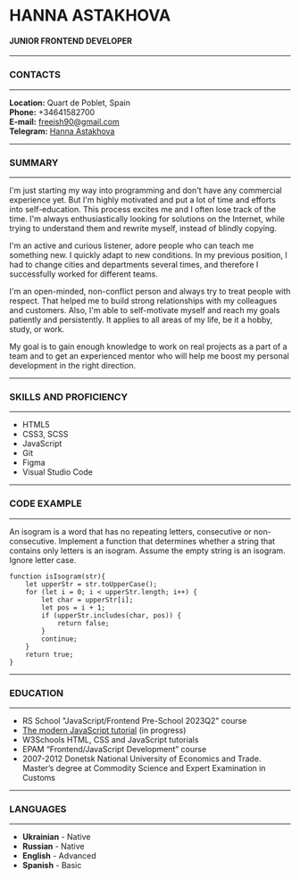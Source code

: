 # HANNA ASTAKHOVA
#### JUNIOR FRONTEND DEVELOPER

***
### CONTACTS
***
**Location:** Quart de Poblet, Spain\
**Phone:** +34641582700\
**E-mail:** freeish90@gmail.com\
**Telegram:** [Hanna Astakhova](t.me/free_ish)

***
### SUMMARY
***
I'm just starting my way into programming and don't have any commercial experience yet. But I'm highly motivated and put a lot of time and efforts into self-education. This process excites me and I often lose track of the time. I'm always enthusiastically looking for solutions on the Internet, while trying to understand them and rewrite myself, instead of blindly copying.

I'm an active and curious listener, adore people who can teach me something new. I quickly adapt to new conditions. In my previous position, I had to change cities and departments several times, and therefore I successfully worked for different teams.

I'm an open-minded, non-conflict person and always try to treat people with respect. That helped me to build strong relationships with my colleagues and customers. Also, I'm able to self-motivate myself and reach my goals patiently and persistently. It applies to all areas of my life, be it a hobby, study, or work.

My goal is to gain enough knowledge to work on real projects as a part of a team and to get an experienced mentor who will help me boost my personal development in the right direction.

***
### SKILLS AND PROFICIENCY
***
- HTML5
- CSS3, SCSS
- JavaScript
- Git
- Figma
- Visual Studio Code

***
### CODE EXAMPLE
***
An isogram is a word that has no repeating letters, consecutive or non-consecutive. Implement a function that determines whether a string that contains only letters is an isogram. Assume the empty string is an isogram. Ignore letter case.

```
function isIsogram(str){
	let upperStr = str.toUpperCase();
	for (let i = 0; i < upperStr.length; i++) {
		let char = upperStr[i];
		let pos = i + 1;
		if (upperStr.includes(char, pos)) {
			return false;
		}
		continue;
	}
	return true;
}
```

***
### EDUCATION
***
- RS School "JavaScript/Frontend Pre-School 2023Q2" course
- [The modern JavaScript tutorial](<https://javascript.info/>) (in progress)
- W3Schools HTML, CSS and JavaScript tutorials
- EPAM “Frontend/JavaScript Development” course
- 2007-2012	Donetsk National University of Economics and Trade.
Master’s degree at Commodity Science and Expert Examination in Customs

***
### LANGUAGES
***
- **Ukrainian** - Native
- **Russian** - Native
- **English** - Advanced
- **Spanish** - Basic

